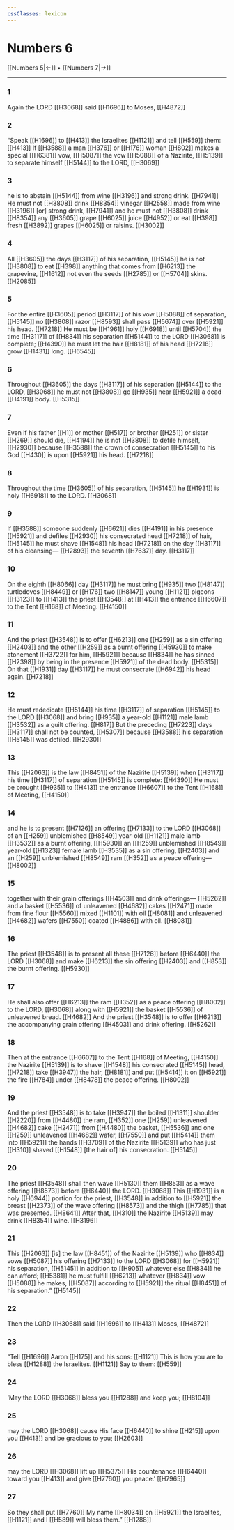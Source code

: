 ```yaml
---
cssClasses: lexicon
---
```


# Numbers 6

[[Numbers 5|←]] • [[Numbers 7|→]]

---

### 1
Again the LORD [[H3068]] said [[H1696]] to Moses, [[H4872]]

### 2
“Speak [[H1696]] to [[H413]] the Israelites [[H1121]] and tell [[H559]] them: [[H413]] If [[H3588]] a man [[H376]] or [[H176]] woman [[H802]] makes a special [[H6381]] vow, [[H5087]] the vow [[H5088]] of a Nazirite, [[H5139]] to separate himself [[H5144]] to the LORD, [[H3069]]

### 3
he is to abstain [[H5144]] from wine [[H3196]] and strong drink. [[H7941]] He must not [[H3808]] drink [[H8354]] vinegar [[H2558]] made from wine [[H3196]] [or] strong drink, [[H7941]] and he must not [[H3808]] drink [[H8354]] any [[H3605]] grape [[H6025]] juice [[H4952]] or eat [[H398]] fresh [[H3892]] grapes [[H6025]] or raisins. [[H3002]]

### 4
All [[H3605]] the days [[H3117]] of his separation, [[H5145]] he is not [[H3808]] to eat [[H398]] anything that comes from [[H6213]] the grapevine, [[H1612]] not even the seeds [[H2785]] or [[H5704]] skins. [[H2085]]

### 5
For the entire [[H3605]] period [[H3117]] of his vow [[H5088]] of separation, [[H5145]] no [[H3808]] razor [[H8593]] shall pass [[H5674]] over [[H5921]] his head. [[H7218]] He must be [[H1961]] holy [[H6918]] until [[H5704]] the time [[H3117]] of [[H834]] his separation [[H5144]] to the LORD [[H3068]] is complete; [[H4390]] he must let the hair [[H8181]] of his head [[H7218]] grow [[H1431]] long. [[H6545]]

### 6
Throughout [[H3605]] the days [[H3117]] of his separation [[H5144]] to the LORD, [[H3068]] he must not [[H3808]] go [[H935]] near [[H5921]] a dead [[H4191]] body. [[H5315]]

### 7
Even if his father [[H1]] or mother [[H517]] or brother [[H251]] or sister [[H269]] should die, [[H4194]] he is not [[H3808]] to defile himself, [[H2930]] because [[H3588]] the crown of consecration [[H5145]] to his God [[H430]] is upon [[H5921]] his head. [[H7218]]

### 8
Throughout the time [[H3605]] of his separation, [[H5145]] he [[H1931]] is holy [[H6918]] to the LORD. [[H3068]]

### 9
If [[H3588]] someone suddenly [[H6621]] dies [[H4191]] in his presence [[H5921]] and defiles [[H2930]] his consecrated head [[H7218]] of hair, [[H5145]] he must shave [[H1548]] his head [[H7218]] on the day [[H3117]] of his cleansing— [[H2893]] the seventh [[H7637]] day. [[H3117]]

### 10
On the eighth [[H8066]] day [[H3117]] he must bring [[H935]] two [[H8147]] turtledoves [[H8449]] or [[H176]] two [[H8147]] young [[H1121]] pigeons [[H3123]] to [[H413]] the priest [[H3548]] at [[H413]] the entrance [[H6607]] to the Tent [[H168]] of Meeting. [[H4150]]

### 11
And the priest [[H3548]] is to offer [[H6213]] one [[H259]] as a sin offering [[H2403]] and the other [[H259]] as a burnt offering [[H5930]] to make atonement [[H3722]] for him, [[H5921]] because [[H834]] he has sinned [[H2398]] by being in the presence [[H5921]] of the dead body. [[H5315]] On that [[H1931]] day [[H3117]] he must consecrate [[H6942]] his head again. [[H7218]]

### 12
He must rededicate [[H5144]] his time [[H3117]] of separation [[H5145]] to the LORD [[H3068]] and bring [[H935]] a year-old [[H1121]] male lamb [[H3532]] as a guilt offering. [[H817]] But the preceding [[H7223]] days [[H3117]] shall not be counted, [[H5307]] because [[H3588]] his separation [[H5145]] was defiled. [[H2930]]

### 13
This [[H2063]] is the law [[H8451]] of the Nazirite [[H5139]] when [[H3117]] his time [[H3117]] of separation [[H5145]] is complete: [[H4390]] He must be brought [[H935]] to [[H413]] the entrance [[H6607]] to the Tent [[H168]] of Meeting, [[H4150]]

### 14
and he is to present [[H7126]] an offering [[H7133]] to the LORD [[H3068]] of an [[H259]] unblemished [[H8549]] year-old [[H1121]] male lamb [[H3532]] as a burnt offering, [[H5930]] an [[H259]] unblemished [[H8549]] year-old [[H1323]] female lamb [[H3535]] as a sin offering, [[H2403]] and an [[H259]] unblemished [[H8549]] ram [[H352]] as a peace offering— [[H8002]]

### 15
together with their grain offerings [[H4503]] and drink offerings— [[H5262]] and a basket [[H5536]] of unleavened [[H4682]] cakes [[H2471]] made from fine flour [[H5560]] mixed [[H1101]] with oil [[H8081]] and unleavened [[H4682]] wafers [[H7550]] coated [[H4886]] with oil. [[H8081]]

### 16
The priest [[H3548]] is to present all these [[H7126]] before [[H6440]] the LORD [[H3068]] and make [[H6213]] the sin offering [[H2403]] and [[H853]] the burnt offering. [[H5930]]

### 17
He shall also offer [[H6213]] the ram [[H352]] as a peace offering [[H8002]] to the LORD, [[H3068]] along with [[H5921]] the basket [[H5536]] of unleavened bread. [[H4682]] And the priest [[H3548]] is to offer [[H6213]] the accompanying grain offering [[H4503]] and drink offering. [[H5262]]

### 18
Then at the entrance [[H6607]] to the Tent [[H168]] of Meeting, [[H4150]] the Nazirite [[H5139]] is to shave [[H1548]] his consecrated [[H5145]] head, [[H7218]] take [[H3947]] the hair, [[H8181]] and put [[H5414]] it on [[H5921]] the fire [[H784]] under [[H8478]] the peace offering. [[H8002]]

### 19
And the priest [[H3548]] is to take [[H3947]] the boiled [[H1311]] shoulder [[H2220]] from [[H4480]] the ram, [[H352]] one [[H259]] unleavened [[H4682]] cake [[H2471]] from [[H4480]] the basket, [[H5536]] and one [[H259]] unleavened [[H4682]] wafer, [[H7550]] and put [[H5414]] them into [[H5921]] the hands [[H3709]] of the Nazirite [[H5139]] who has just [[H310]] shaved [[H1548]] [the hair of] his consecration. [[H5145]]

### 20
The priest [[H3548]] shall then wave [[H5130]] them [[H853]] as a wave offering [[H8573]] before [[H6440]] the LORD. [[H3068]] This [[H1931]] is a holy [[H6944]] portion for the priest, [[H3548]] in addition to [[H5921]] the breast [[H2373]] of the wave offering [[H8573]] and the thigh [[H7785]] that was presented. [[H8641]] After that, [[H310]] the Nazirite [[H5139]] may drink [[H8354]] wine. [[H3196]]

### 21
This [[H2063]] [is] the law [[H8451]] of the Nazirite [[H5139]] who [[H834]] vows [[H5087]] his offering [[H7133]] to the LORD [[H3068]] for [[H5921]] his separation, [[H5145]] in addition to [[H905]] whatever else [[H834]] he can afford; [[H5381]] he must fulfill [[H6213]] whatever [[H834]] vow [[H5088]] he makes, [[H5087]] according to [[H5921]] the ritual [[H8451]] of his separation.” [[H5145]]

### 22
Then the LORD [[H3068]] said [[H1696]] to [[H413]] Moses, [[H4872]]

### 23
“Tell [[H1696]] Aaron [[H175]] and his sons: [[H1121]] This is how you are to bless [[H1288]] the Israelites. [[H1121]] Say to them: [[H559]]

### 24
‘May the LORD [[H3068]] bless you [[H1288]] and keep you; [[H8104]]

### 25
may the LORD [[H3068]] cause His face [[H6440]] to shine [[H215]] upon you [[H413]] and be gracious to you; [[H2603]]

### 26
may the LORD [[H3068]] lift up [[H5375]] His countenance [[H6440]] toward you [[H413]] and give [[H7760]] you  peace.’ [[H7965]]

### 27
So they shall put [[H7760]] My name [[H8034]] on [[H5921]] the Israelites, [[H1121]] and I [[H589]] will bless them.” [[H1288]]

